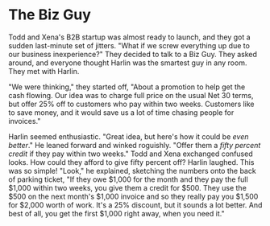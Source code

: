 The Biz Guy
===

Todd and Xena's B2B startup was almost ready to launch, and they got a sudden last-minute set of jitters. "What if we screw everything up due to our business inexperience?" They decided to talk to a Biz Guy. They asked around, and everyone thought Harlin was the smartest guy in any room. They met with Harlin.

"We were thinking," they started off, "About a promotion to help get the cash flowing. Our idea was to charge full price on the usual Net 30 terms, but offer 25% off to customers who pay within two weeks. Customers like to save money, and it would save us a lot of time chasing people for invoices."

Harlin seemed enthusiastic. "Great idea, but here's how it could be *even better*." He leaned forward and winked roguishly. "Offer them a *fifty percent credit* if they pay within two weeks." Todd and Xena exchanged confused looks. How could they afford to give fifty percent off? Harlin laughed. This was so simple! "Look," he explained, sketching the numbers onto the back of parking ticket, "If they owe $1,000 for the month and they pay the full $1,000 within two weeks, you give them a credit for $500. They use the $500 on the next month's $1,000 invoice and so they really pay you $1,500 for $2,000 worth of work. It's a 25% discount, but it sounds a lot better. And best of all, you get the first $1,000 right away, when you need it."